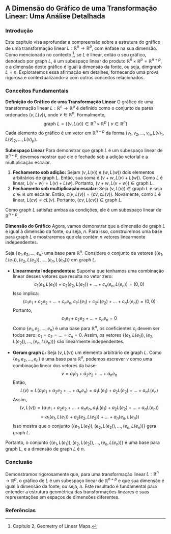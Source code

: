 ## A Dimensão do Gráfico de uma Transformação Linear: Uma Análise Detalhada

### Introdução
Este capítulo visa aprofundar a compreensão sobre a estrutura do gráfico de uma transformação linear $L: \mathbb{R}^n \to \mathbb{R}^p$, com ênfase na sua dimensão. Como mencionado no contexto [^1], se $L$ é linear, então o seu gráfico, denotado por graph $L$, é um subespaço linear do produto $\mathbb{R}^n \times \mathbb{R}^p = \mathbb{R}^{n+p}$, e a dimensão deste gráfico é igual à dimensão da fonte, ou seja, dimgraph $L = n$. Exploraremos essa afirmação em detalhes, fornecendo uma prova rigorosa e contextualizando-a com outros conceitos relacionados.

### Conceitos Fundamentais
**Definição do Gráfico de uma Transformação Linear**
O gráfico de uma transformação linear $L: \mathbb{R}^n \to \mathbb{R}^p$ é definido como o conjunto de pares ordenados $(v, L(v))$, onde $v \in \mathbb{R}^n$. Formalmente,
$$ \text{graph } L = \{(v, L(v)) \in \mathbb{R}^n \times \mathbb{R}^p \mid v \in \mathbb{R}^n \} $$
Cada elemento do gráfico é um vetor em $\mathbb{R}^{n+p}$ da forma $(v_1, v_2, \dots, v_n, L(v)_1, L(v)_2, \dots, L(v)_p)$.

**Subespaço Linear**
Para demonstrar que graph $L$ é um subespaço linear de $\mathbb{R}^{n+p}$, devemos mostrar que ele é fechado sob a adição vetorial e a multiplicação escalar.

1.  **Fechamento sob adição:** Sejam $(v, L(v))$ e $(w, L(w))$ dois elementos arbitrários de graph $L$. Então, sua soma é $(v+w, L(v) + L(w))$. Como $L$ é linear, $L(v+w) = L(v) + L(w)$. Portanto, $(v+w, L(v+w)) \in \text{graph } L$.
2.  **Fechamento sob multiplicação escalar:** Seja $(v, L(v)) \in \text{graph } L$ e seja $c \in \mathbb{R}$ um escalar. Então, $c(v, L(v)) = (cv, cL(v))$. Novamente, como $L$ é linear, $L(cv) = cL(v)$. Portanto, $(cv, L(cv)) \in \text{graph } L$.

Como graph $L$ satisfaz ambas as condições, ele é um subespaço linear de $\mathbb{R}^{n+p}$.

**Dimensão do Gráfico**
Agora, vamos demonstrar que a dimensão de graph $L$ é igual à dimensão da fonte, ou seja, $n$. Para isso, construiremos uma base para graph $L$ e mostraremos que ela contém $n$ vetores linearmente independentes.

Seja $\{e_1, e_2, \dots, e_n\}$ uma base para $\mathbb{R}^n$. Considere o conjunto de vetores $\{(e_1, L(e_1)), (e_2, L(e_2)), \dots, (e_n, L(e_n))\}$ em $\text{graph } L$.

*   **Linearmente Independentes:** Suponha que tenhamos uma combinação linear desses vetores que resulta no vetor zero:
    $$ c_1(e_1, L(e_1)) + c_2(e_2, L(e_2)) + \dots + c_n(e_n, L(e_n)) = (0, 0) $$
    Isso implica:
    $$ (c_1e_1 + c_2e_2 + \dots + c_ne_n, c_1L(e_1) + c_2L(e_2) + \dots + c_nL(e_n)) = (0, 0) $$
    Portanto,
    $$ c_1e_1 + c_2e_2 + \dots + c_ne_n = 0 $$
    Como $\{e_1, e_2, \dots, e_n\}$ é uma base para $\mathbb{R}^n$, os coeficientes $c_i$ devem ser todos zero: $c_1 = c_2 = \dots = c_n = 0$. Assim, os vetores $\{(e_1, L(e_1)), (e_2, L(e_2)), \dots, (e_n, L(e_n))\}$ são linearmente independentes.

*   **Geram graph $L$:** Seja $(v, L(v))$ um elemento arbitrário de graph $L$. Como $\{e_1, e_2, \dots, e_n\}$ é uma base para $\mathbb{R}^n$, podemos escrever $v$ como uma combinação linear dos vetores da base:
    $$ v = a_1e_1 + a_2e_2 + \dots + a_ne_n $$
    Então,
    $$ L(v) = L(a_1e_1 + a_2e_2 + \dots + a_ne_n) = a_1L(e_1) + a_2L(e_2) + \dots + a_nL(e_n) $$
    Assim,
    $$ (v, L(v)) = (a_1e_1 + a_2e_2 + \dots + a_ne_n, a_1L(e_1) + a_2L(e_2) + \dots + a_nL(e_n)) $$
    $$ = a_1(e_1, L(e_1)) + a_2(e_2, L(e_2)) + \dots + a_n(e_n, L(e_n)) $$
    Isso mostra que o conjunto $\{(e_1, L(e_1)), (e_2, L(e_2)), \dots, (e_n, L(e_n))\}$ gera graph $L$.

Portanto, o conjunto $\{(e_1, L(e_1)), (e_2, L(e_2)), \dots, (e_n, L(e_n))\}$ é uma base para graph $L$, e a dimensão de graph $L$ é $n$.

### Conclusão
Demonstramos rigorosamente que, para uma transformação linear $L: \mathbb{R}^n \to \mathbb{R}^p$, o gráfico de $L$ é um subespaço linear de $\mathbb{R}^{n+p}$ e que sua dimensão é igual à dimensão da fonte, ou seja, $n$. Este resultado é fundamental para entender a estrutura geométrica das transformações lineares e suas representações em espaços de dimensões diferentes.

### Referências
[^1]: Capítulo 2, Geometry of Linear Maps.

<!-- END -->